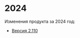 # 2024

Изменения продукта за 2024 год:

* [Версия 2.110](https://docs.teamstorm.io/release-notes/2024/versiya-2.110)
